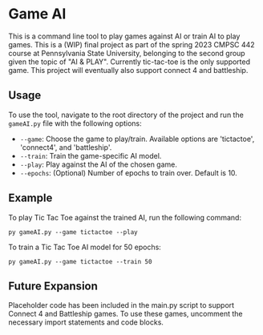 # Game AI 
This is a command line tool to play games against AI or train AI to play games.
This is a (WIP) final project as part of the spring 2023 CMPSC 442 course at Pennsylvania State University,
belonging to the second group given the topic of "AI & PLAY".
Currently tic-tac-toe is the only supported game.
This project will eventually also support connect 4 and battleship.

## Usage
To use the tool, navigate to the root directory of the project and run the `gameAI.py` file with the following options:

- `--game`: Choose the game to play/train. Available options are 'tictactoe', 'connect4', and 'battleship'.
- `--train`: Train the game-specific AI model. 
- `--play`: Play against the AI of the chosen game.
- `--epochs`: (Optional) Number of epochs to train over. Default is 10.



## Example
To play Tic Tac Toe against the trained AI, run the following command:

```
py gameAI.py --game tictactoe --play
```

To train a Tic Tac Toe AI model for 50 epochs:
```
py gameAI.py --game tictactoe --train 50
```
## Future Expansion
Placeholder code has been included in the main.py script to support Connect 4 and Battleship games. To use these games, uncomment the necessary import statements and code blocks.
